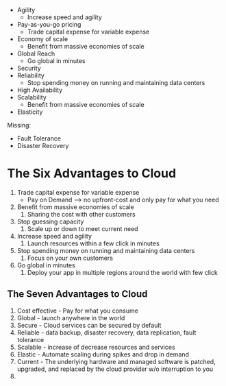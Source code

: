 
- Agility
	- Increase speed and agility
- Pay-as-you-go pricing
	- Trade capital expense for variable expense
- Economy of scale
	- Benefit from massive economies of scale
- Global Reach
	- Go global in minutes
- Security
- Reliability
	- Stop spending money on running and maintaining data centers
- High Availability
- Scalability
	- Benefit from massive economies of scale
- Elasticity

Missing: 
- Fault Tolerance
- Disaster Recovery


# The Six Advantages to Cloud

1. Trade capital expense for variable expense
	- Pay on Demand --> no upfront-cost and only pay for what you need
2. Benefit from massive economies of scale
	1. Sharing the cost with other customers
3. Stop guessing capacity
	1. Scale up or down to meet current need
4. Increase speed and agility
	1. Launch resources within a few click in minutes
5. Stop spending money on running and maintaining data centers
	1. Focus on your own customers
6. Go global in minutes
	1. Deploy your app in multiple regions around the world with few click


## The Seven Advantages to Cloud

1. Cost effective - Pay for what you consume
2. Global - launch anywhere in the world
3. Secure - Cloud services can be secured by default
4. Reliable - data backup, disaster recovery, data replication, fault tolerance
5. Scalable - increase of decrease resources and services
6. Elastic - Automate scaling during spikes and drop in demand
7. Current - The underlying hardware and managed software is patched, upgraded, and replaced by the cloud provider w/o interruption to  you
8. 